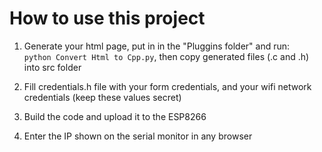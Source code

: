 # How to use this project

1. Generate your html page, put in in the "Pluggins folder" and run:  
`python Convert Html to Cpp.py`, then copy generated files (.c and .h) 
into src folder

2. Fill credentials.h file with your form credentials, and your wifi network credentials (keep these values ​​secret)

3. Build the code and upload it to the ESP8266

4. Enter the IP shown on the serial monitor in any browser